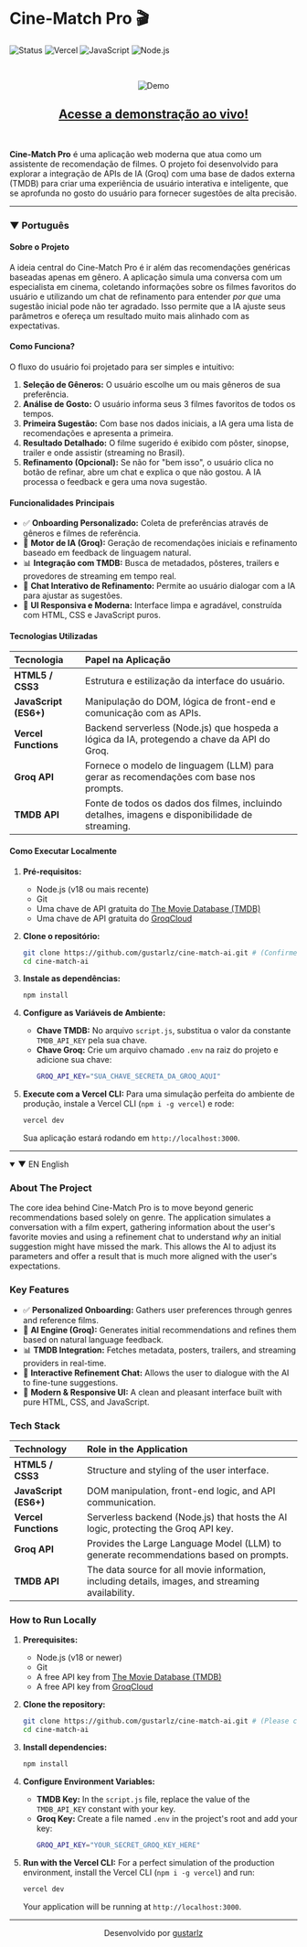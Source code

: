 # Cine-Match Pro 🎬

![Status](https://img.shields.io/badge/status-em--desenvolvimento-yellow)
![Vercel](https://img.shields.io/badge/deploy-Vercel-black?logo=vercel)
![JavaScript](https://img.shields.io/badge/JavaScript-ES6+-yellow?logo=javascript)
![Node.js](https://img.shields.io/badge/Node.js-Serverless-green?logo=nodedotjs)

<br>
 
<p align="center">
  <img src="https://i.imgur.com/LQE6oFD.gif" alt="Demo">
</p>


</p>

<h2 align="center">
  <a href="https://cine-match-o1oc3hawp-gustavo-rosas-projects-c2c1e6dc.vercel.app//"><strong>Acesse a demonstração ao vivo!</strong></a>
</h2>

<br>

**Cine-Match Pro** é uma aplicação web moderna que atua como um assistente de recomendação de filmes. O projeto foi desenvolvido para explorar a integração de APIs de IA (Groq) com uma base de dados externa (TMDB) para criar uma experiência de usuário interativa e inteligente, que se aprofunda no gosto do usuário para fornecer sugestões de alta precisão.

---

### ▼ Português

#### **Sobre o Projeto**

A ideia central do Cine-Match Pro é ir além das recomendações genéricas baseadas apenas em gênero. A aplicação simula uma conversa com um especialista em cinema, coletando informações sobre os filmes favoritos do usuário e utilizando um chat de refinamento para entender *por que* uma sugestão inicial pode não ter agradado. Isso permite que a IA ajuste seus parâmetros e ofereça um resultado muito mais alinhado com as expectativas.

#### **Como Funciona?**

O fluxo do usuário foi projetado para ser simples e intuitivo:
1.  **Seleção de Gêneros:** O usuário escolhe um ou mais gêneros de sua preferência.
2.  **Análise de Gosto:** O usuário informa seus 3 filmes favoritos de todos os tempos.
3.  **Primeira Sugestão:** Com base nos dados iniciais, a IA gera uma lista de recomendações e apresenta a primeira.
4.  **Resultado Detalhado:** O filme sugerido é exibido com pôster, sinopse, trailer e onde assistir (streaming no Brasil).
5.  **Refinamento (Opcional):** Se não for "bem isso", o usuário clica no botão de refinar, abre um chat e explica o que não gostou. A IA processa o feedback e gera uma nova sugestão.

#### **Funcionalidades Principais**
-   ✅ **Onboarding Personalizado:** Coleta de preferências através de gêneros e filmes de referência.
-   🧠 **Motor de IA (Groq):** Geração de recomendações iniciais e refinamento baseado em feedback de linguagem natural.
-   📊 **Integração com TMDB:** Busca de metadados, pôsteres, trailers e provedores de streaming em tempo real.
-   💬 **Chat Interativo de Refinamento:** Permite ao usuário dialogar com a IA para ajustar as sugestões.
-   📱 **UI Responsiva e Moderna:** Interface limpa e agradável, construída com HTML, CSS e JavaScript puros.

#### **Tecnologias Utilizadas**

| Tecnologia | Papel na Aplicação |
| :--- | :--- |
| **HTML5 / CSS3** | Estrutura e estilização da interface do usuário. |
| **JavaScript (ES6+)** | Manipulação do DOM, lógica de front-end e comunicação com as APIs. |
| **Vercel Functions**| Backend serverless (Node.js) que hospeda a lógica da IA, protegendo a chave da API do Groq. |
| **Groq API** | Fornece o modelo de linguagem (LLM) para gerar as recomendações com base nos prompts. |
| **TMDB API** | Fonte de todos os dados dos filmes, incluindo detalhes, imagens e disponibilidade de streaming. |




#### **Como Executar Localmente**

1.  **Pré-requisitos:**
    -   Node.js (v18 ou mais recente)
    -   Git
    -   Uma chave de API gratuita do [The Movie Database (TMDB)](https://www.themoviedb.org/signup)
    -   Uma chave de API gratuita do [GroqCloud](https://console.groq.com/keys)

2.  **Clone o repositório:**
    ```bash
    git clone https://github.com/gustarlz/cine-match-ai.git # (Confirme se o nome do repo está correto)
    cd cine-match-ai
    ```

3.  **Instale as dependências:**
    ```bash
    npm install
    ```

4.  **Configure as Variáveis de Ambiente:**
    -   **Chave TMDB:** No arquivo `script.js`, substitua o valor da constante `TMDB_API_KEY` pela sua chave.
    -   **Chave Groq:** Crie um arquivo chamado `.env` na raiz do projeto e adicione sua chave:
        ```bash
        GROQ_API_KEY="SUA_CHAVE_SECRETA_DA_GROQ_AQUI"
        ```

5.  **Execute com a Vercel CLI:**
    Para uma simulação perfeita do ambiente de produção, instale a Vercel CLI (`npm i -g vercel`) e rode:
    ```bash
    vercel dev
    ```
    Sua aplicação estará rodando em `http://localhost:3000`.

---

<details open>
<summary>▼ EN English </summary>

### **About The Project**

The core idea behind Cine-Match Pro is to move beyond generic recommendations based solely on genre. The application simulates a conversation with a film expert, gathering information about the user's favorite movies and using a refinement chat to understand *why* an initial suggestion might have missed the mark. This allows the AI to adjust its parameters and offer a result that is much more aligned with the user's expectations.

### **Key Features**
-   ✅ **Personalized Onboarding:** Gathers user preferences through genres and reference films.
-   🧠 **AI Engine (Groq):** Generates initial recommendations and refines them based on natural language feedback.
-   📊 **TMDB Integration:** Fetches metadata, posters, trailers, and streaming providers in real-time.
-   💬 **Interactive Refinement Chat:** Allows the user to dialogue with the AI to fine-tune suggestions.
-   📱 **Modern & Responsive UI:** A clean and pleasant interface built with pure HTML, CSS, and JavaScript.

### **Tech Stack**

| Technology | Role in the Application |
| :--- | :--- |
| **HTML5 / CSS3** | Structure and styling of the user interface. |
| **JavaScript (ES6+)** | DOM manipulation, front-end logic, and API communication. |
| **Vercel Functions**| Serverless backend (Node.js) that hosts the AI logic, protecting the Groq API key. |
| **Groq API** | Provides the Large Language Model (LLM) to generate recommendations based on prompts. |
| **TMDB API** | The data source for all movie information, including details, images, and streaming availability. |

### **How to Run Locally**

1.  **Prerequisites:**
    -   Node.js (v18 or newer)
    -   Git
    -   A free API key from [The Movie Database (TMDB)](https://www.themoviedb.org/signup)
    -   A free API key from [GroqCloud](https://console.groq.com/keys)

2.  **Clone the repository:**
    ```bash
    git clone https://github.com/gustarlz/cine-match-ai.git # (Please confirm repo name is correct)
    cd cine-match-ai
    ```

3.  **Install dependencies:**
    ```bash
    npm install
    ```

4.  **Configure Environment Variables:**
    -   **TMDB Key:** In the `script.js` file, replace the value of the `TMDB_API_KEY` constant with your key.
    -   **Groq Key:** Create a file named `.env` in the project's root and add your key:
        ```bash
        GROQ_API_KEY="YOUR_SECRET_GROQ_KEY_HERE"
        ```

5.  **Run with the Vercel CLI:**
    For a perfect simulation of the production environment, install the Vercel CLI (`npm i -g vercel`) and run:
    ```bash
    vercel dev
    ```
    Your application will be running at `http://localhost:3000`.

</details>

---

<p align="center">Desenvolvido por <a href="https://github.com/gustarlz">gustarlz</a></p>
